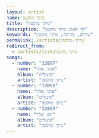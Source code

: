 ```yaml
---
layout: artist
name: מיקי מוקטון
title: "מיקי מוקטון"
description: "דף האמן מיקי מוקטון"
keywords: "שירים, מוזיקה, מיקי מוקטון"
permalink: /artists/מיקי-מוקטון/
redirect_from:
  - /artists/list/מיקי מוקטון
songs:
  - number: "32897"
    name: "אתה אחד"
    album: "סינגלים"
    artist: "מיקי מוקטון"
  - number: "32898"
    name: "אתה אחד"
    album: "סינגלים"
    artist: "מיקי מוקטון"
  - number: "32899"
    name: "הבן שלך"
    album: "סינגלים"
    artist: "מיקי מוקטון"
---
```

